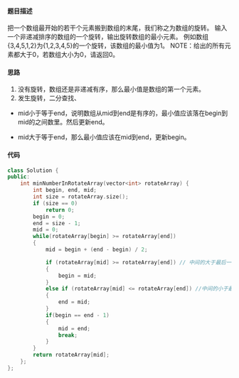 #### 题目描述
把一个数组最开始的若干个元素搬到数组的末尾，我们称之为数组的旋转。 输入一个非递减排序的数组的一个旋转，输出旋转数组的最小元素。 例如数组{3,4,5,1,2}为{1,2,3,4,5}的一个旋转，该数组的最小值为1。 NOTE：给出的所有元素都大于0，若数组大小为0，请返回0。

#### 思路

1. 没有旋转，数组还是非递减有序，那么最小值是数组的第一个元素。
2. 发生旋转，二分查找、

- mid小于等于end，说明数组从mid到end是有序的，最小值应该落在begin到mid的之间数里。然后更新end。

- mid大于等于end，那么最小值应该在mid到end，更新begin。

#### 代码
```c++
class Solution {
public:
    int minNumberInRotateArray(vector<int> rotateArray) {
        int begin, end, mid;
        int size = rotateArray.size();
        if (size == 0)
            return 0;
        begin = 0;
        end = size - 1;
        mid = 0;
        while(rotateArray[begin] >= rotateArray[end])
        {
            mid = begin + (end - begin) / 2;

            if (rotateArray[mid] >= rotateArray[end]) // 中间的大于最后一个
            {
                begin = mid;
            }
            else if (rotateArray[mid] <= rotateArray[end]) //中间的小于最后一个
            {
                end = mid;
            }
            if(begin == end - 1)
            {
                mid = end;
                break;
            }
        }
        return rotateArray[mid];
    };
};
```
